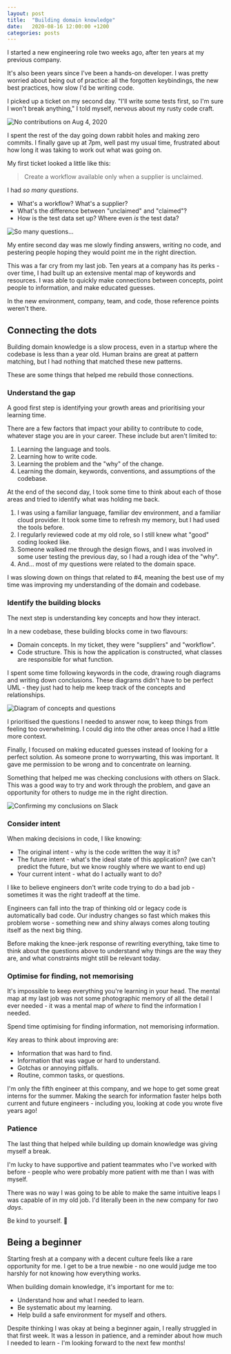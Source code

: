 ```yaml
---
layout: post
title:  "Building domain knowledge"
date:   2020-08-16 12:00:00 +1200
categories: posts
---
```

I started a new engineering role two weeks ago, after ten years at my previous company.

It's also been years since I've been a hands-on developer. I was pretty worried about being out of practice: all the forgotten keybindings, the new best practices, how slow I'd be writing code.

I picked up a ticket on my second day. "I'll write some tests first, so I'm sure I won't break anything," I told myself, nervous about my rusty code craft.

![No contributions on Aug 4, 2020](/img/2020-08-16_1_nocontribs.png)

I spent the rest of the day going down rabbit holes and making zero commits. I finally gave up at 7pm, well past my usual time, frustrated about how long it was taking to work out what was going on.

My first ticket looked a little like this:

> Create a workflow available only when a supplier is unclaimed.

I had _so many questions_.

* What's a workflow? What's a supplier?
* What's the difference between "unclaimed" and "claimed"?
* How is the test data set up? Where even _is_ the test data?

![So many questions...](/img/2020-08-16_2_wtf.png)

My entire second day was me slowly finding answers, writing no code, and pestering people hoping they would point me in the right direction.

This was a far cry from my last job. Ten years at a company has its perks - over time, I had built up an extensive mental map of keywords and resources. I was able to quickly make connections between concepts, point people to information, and make educated guesses.

In the new environment, company, team, and code, those reference points weren't there.

## Connecting the dots
Building domain knowledge is a slow process, even in a startup where the codebase is less than a year old. Human brains are great at pattern matching, but I had nothing that matched these new patterns.

These are some things that helped me rebuild those connections. 

### Understand the gap
A good first step is identifying your growth areas and prioritising your learning time.

There are a few factors that impact your ability to contribute to code, whatever stage you are in your career. These include but aren't limited to:
1. Learning the language and tools.
1. Learning how to write code.
1. Learning the problem and the "why" of the change.
1. Learning the domain, keywords, conventions, and assumptions of the codebase.

At the end of the second day, I took some time to think about each of those areas and tried to identify what was holding me back.
1. I was using a familiar language, familiar dev environment, and a familiar cloud provider. It took some time to refresh my memory, but I had used the tools before.
1. I regularly reviewed code at my old role, so I still knew what "good" coding looked like.
1. Someone walked me through the design flows, and I was involved in some user testing the previous day, so I had a rough idea of the "why".
1. And… most of my questions were related to the domain space.

I was slowing down on things that related to #4, meaning the best use of my time was improving my understanding of the domain and codebase.

### Identify the building blocks
The next step is understanding key concepts and how they interact.

In a new codebase, these building blocks come in two flavours: 
* Domain concepts. In my ticket, they were "suppliers" and "workflow".
* Code structure. This is how the application is constructed, what classes are responsible for what function.

I spent some time following keywords in the code, drawing rough diagrams and writing down conclusions. These diagrams didn't have to be perfect UML - they just had to help me keep track of the concepts and relationships.

![Diagram of concepts and questions](/img/2020-08-16_3_blocks.png)

I prioritised the questions I needed to answer now, to keep things from feeling too overwhelming. I could dig into the other areas once I had a little more context.

Finally, I focused on making educated guesses instead of looking for a perfect solution. As someone prone to worrywarting, this was important. It gave me permission to be wrong and to concentrate on learning.

Something that helped me was checking conclusions with others on Slack. This was a good way to try and work through the problem, and gave an opportunity for others to nudge me in the right direction.

![Confirming my conclusions on Slack](/img/2020-08-16_4_check.png)

### Consider intent
When making decisions in code, I like knowing:
* The original intent - why is the code written the way it is?
* The future intent - what's the ideal state of this application? (we can't predict the future, but we know roughly where we want to end up)
* Your current intent - what do I actually want to do?

I like to believe engineers don't write code trying to do a bad job - sometimes it was the right tradeoff at the time.

Engineers can fall into the trap of thinking old or legacy code is automatically bad code. Our industry changes so fast which makes this problem worse - something new and shiny always comes along touting itself as the next big thing.

Before making the knee-jerk response of rewriting everything, take time to think about the questions above to understand why things are the way they are, and what constraints might still be relevant today.

### Optimise for finding, not memorising
It's impossible to keep everything you're learning in your head. The mental map at my last job was not some photographic memory of all the detail I ever needed - it was a mental map of _where_ to find the information I needed.

Spend time optimising for finding information, not memorising information.

Key areas to think about improving are:
* Information that was hard to find.
* Information that was vague or hard to understand.
* Gotchas or annoying pitfalls.
* Routine, common tasks, or questions.

I'm only the fifth engineer at this company, and we hope to get some great interns for the summer. Making the search for information faster helps both current and future engineers - including you, looking at code you wrote five years ago!

### Patience
The last thing that helped while building up domain knowledge was giving myself a break.

I'm lucky to have supportive and patient teammates who I've worked with before - people who were probably more patient with me than I was with myself.

There was no way I was going to be able to make the same intuitive leaps I was capable of in my old job. I'd literally been in the new company for _two days_.

Be kind to yourself. 🙂

## Being a beginner
Starting fresh at a company with a decent culture feels like a rare opportunity for me. I get to be a true newbie - no one would judge me too harshly for not knowing how everything works.

When building domain knowledge, it's  important for me to:
* Understand how and what I needed to learn.
* Be systematic about my learning.
* Help build a safe environment for myself and others.

Despite thinking I was okay at being a beginner again, I really struggled in that first week. It was a lesson in patience, and a reminder about how much I needed to learn - I'm looking forward to the next few months!
